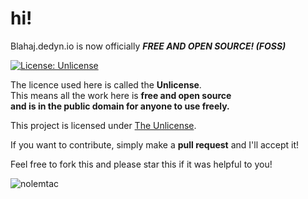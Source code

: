 # hi!
Blahaj.dedyn.io is now officially ***FREE AND OPEN SOURCE! (FOSS)***

[![License: Unlicense](https://img.shields.io/badge/license-Unlicense-blue.svg)](https://unlicense.org/)

The licence used here is called the **Unlicense**.  
This means all the work here is **free and open source**  
**and is in the public domain for anyone to use freely.**

This project is licensed under [The Unlicense](https://unlicense.org/).

If you want to contribute, simply make a **pull request** and I'll accept it!

Feel free to fork this and please star this if it was helpful to you!

![nolemtac](https://blahaj.dedyn.io/media2/nolemtac.webp)